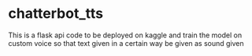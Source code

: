 # chatterbot_tts
This is a flask api code to be deployed on kaggle and train the model on custom voice so that text given in a certain way be given as sound given
